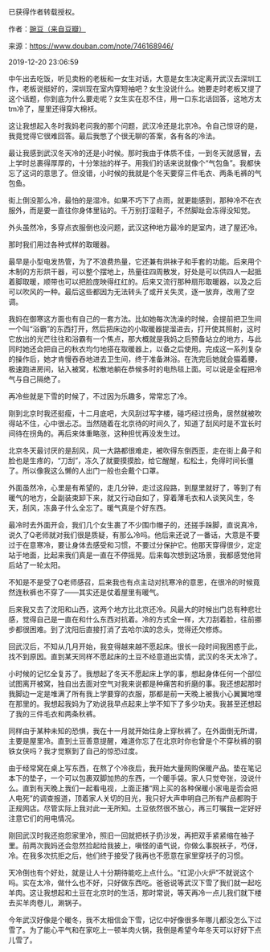 已获得作者转载授权。


作者：[豌豆（来自豆瓣）](https://www.douban.com/people/wondersays/)


来源：https://www.douban.com/note/746168946/


2019-12-20 23:06:59


中午出去吃饭，听见卖粉的老板和一女生对话，大意是女生决定离开武汉去深圳工作，老板说挺好的，深圳现在室内穿短袖吧？女生没说什么。她要走时老板又提了这个话题，你到底为什么要走呢？女生实在忍不住，用一口东北话回答，这地方太tm冷了，屋里还得穿大棉袄。  

这让我想起入冬时我妈老问我的那个问题，武汉冷还是北京冷。令自己惊讶的是，我竟觉得它很难回答。最后我憋了个很无聊的答案，各有各的冷法。  

最让我感到武汉冬天冷的还是小时候。那时我由于体质不佳，一到冬天就感冒，去上学时总裹得厚厚的，十分笨拙的样子。用我们的话来说就像个“气包鱼”。我都快忘了这词的意思了。但没错，小时候的我就是个冬天要穿三件毛衣、两条毛裤的气包鱼。  

街上倒没那么冷，最怕的是湿冷。如果不巧下了点雨，就更能感到，那种冷不在衣服外，而是要一直往你身体里钻的。千万别打湿鞋子，不然脚趾会冻得没知觉。  

外头虽然冷，多穿点衣服倒也没问题，武汉这种地方最冷的是室内，进了屋还冷。  

那时我们用过各种式样的取暖器。  

最早是小型电发热管，为了不浪费热量，它还兼有烘袜子和手套的功能。后来用个木制的方形烘干器，可以整个摆地上，热量往四周散发，好处是可以供四人一起抵着脚取暖，顺带也可以把脸庞映得红红的。后来又流行那种扇形取暖器，以及之后可以吹风的一种。最后这些都因为无法转头了或开关失灵，逐一放弃，改用了空调。  

我妈在御寒这方面也有自己的一套方法。比如她每次洗澡的时候，会提前把卫生间一个叫“浴霸”的东西打开，然后把床边的小取暖器提溜进去，打开使其照射，这时它放出的光芒往往和浴霸有一个焦点，那大概就是我妈之后预备站立的地方，与此同时她还会把自己的秋衣均匀地搭在取暖器上，以备之后使用。完成这一系列复杂的操作后，她才肯慢吞吞地进去卫生间，终于准备淋浴。在洗完后她就会猫着腰，极速跑进房间，钻入被窝，松散地躺在恭候多时的电热毯上面。可以说是全程把冷气与自己隔绝了。  

再冷些就是下雪的时候了，不过因为乐趣多，常常忘了冷。  

刚到北京时我还挺瘦，十二月底吧，大风刮过写字楼，碰巧经过拐角，居然就被吹得站不住，心中很忐忑。当然随着在北京待的时间久了，知道了刮风时是不宜长时间待在拐角的。再后来体重略涨，这种担忧再没发生过。  

北京冬天最讨厌的是刮风，风一大路都很难走，被吹得东倒西歪，走在街上鼻子和脸也是生疼的，“刀刮”，冻久了就要摸摸脸，给它醒醒，松松土，免得时间长僵了。所以像我这么懒的人出门一般也会戴个口罩。  

外面虽然冷，心里是有希望的，走几分钟，走过这段路，到屋里就好了，等到了有暖气的地方，全副装束卸下来，就又行动自如了，穿着薄毛衣和人谈笑风生，冬天，刮风，冻鼻子什么全忘了。暖气真是个好东西。  

最冷时去外面开会，我们几个女生裹了不少围巾帽子的，还搓手跺脚，直说真冷，说久了Q老师就对我们很是质疑，有那么冷吗。他后来还说了一番话，大意是不要过于在意寒冷，要让身体去感受和习惯，不要过分保护它。他那天穿得很少，定定站于地面，比起来我们真是一直在不停摇晃。后来每次想到这场景，我都感觉他背后站了一轮太阳。  

不知是不是受了Q老师感召，后来我也有点主动对抗寒冷的意思，在很冷的时候竟然连秋裤也不穿了——其实还是仗着屋里有暖气。  

后来我又去了沈阳和山西，这两个地方比北京还冷。风最大的时候出门总有种悲壮感，觉得自己是一直在和什么东西对抗着。冷的方式全一样，大刀刮着脸，往前挪步都很困难。到了沈阳后直接打消了去哈尔滨的念头，觉得还欠修炼。  

回武汉后，不知从几月开始，我变得越来越不愿起床。很长一段时间我困惑于此，找不到原因。直到某天同样不愿起床的土豆不经意道出实情，武汉的冬天太冷了。  

小时候的记忆全复苏了。我想起了冬天不愿起床上学的事，想起身体任何一个部位试图离开被窝，独自出去面对空气对我来说都是种痛苦和折磨的事。我还想起那时我脚边一定是堆满了所有我上学要穿的衣服，那都是前一天晚上被我小心翼翼地埋在那里的。我想起我妈为了劝说我早点起来上学不知下了多少功夫。我甚至还想起了我的三件毛衣和两条秋裤。  

同样由于某种未知的恐惧，我在十一月就开始往身上穿秋裤了。在外面倒无所谓，主要是屋里冷。直到土豆善意提醒，难道你忘了在北京时你也曾是个不穿秋裤的钢铁女侠吗？我才觉察到了自己的惊恐过度。  

由于经常窝在桌上写东西，在熬了个冷夜后，我开始大量网购保暖产品。垫在笔记本下的垫子，一个可以包裹双脚加热的东西，一个暖手袋。家人只觉夸张，没说什么。直到有天晚上我们一起看电视，上面正播“网上买的各种保暖小家电是否会把人电死”的调查报道，顶着家人关切的目光，我只好大声申明自己所有产品都购于正规网店。尽管实际上我对此一无所知。土豆依然很不放心，再三叮嘱我一定好好注意它们的用电情况。  

刚回武汉时我还抱怨家里冷，照旧一回就把袄子扔沙发，再把双手紧紧缩在袖子里。前两次我妈还会忽然捡起给我披上，嗔怪的语气说，你做么事脱袄子，芍伢，冷。在我多次抗拒之后，他们终于接受了我再也不愿意在家里穿袄子的习惯。  

天冷倒也有个好处，就是让人十分期待能吃上点什么。“红泥小火炉”不就说这个吗。实在太冷，做什么也不好，只好做东西吃。爸爸说等武汉下雪了我们就一起吃羊肉。这让我想起和土豆在北京时的生活，那时常说，等天再冷一点儿我们就下楼去买羊肉卷儿，涮锅子。  

今年武汉好像是个暖冬，我不太相信会下雪，记忆中好像很多年哪儿都没怎么下过雪了。为了能心平气和在家吃上一顿羊肉火锅，我倒是希望今年冬天可以好好下点儿雪了。  


